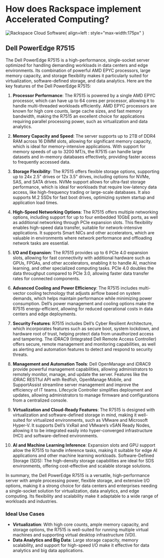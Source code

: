 # How does Rackspace implement Accelerated Computing?

![Rackspace Cloud Software](assets/images/ospc_flex_logo_red.svg){ align=left : style="max-width:175px" }

## Dell PowerEdge R7515

The Dell PowerEdge R7515 is a high-performance, single-socket server optimized for handling demanding
workloads in data centers and edge environments. Its combination of powerful AMD EPYC processors, large
memory capacity, and storage flexibility makes it particularly suited for virtualization, software-defined
storage, and data analytics. Here are the key features of the Dell PowerEdge R7515:

  1. **Processor Performance**: The R7515 is powered by a single AMD EPYC processor, which can have up to
     64 cores per processor, allowing it to handle multi-threaded workloads efficiently. AMD EPYC processors
     are known for high core counts, large cache sizes, and fast memory bandwidth, making the R7515 an
     excellent choice for applications requiring parallel processing power, such as virtualization and
     data analytics.

  2. **Memory Capacity and Speed**: The server supports up to 2TB of DDR4 RAM across 16 DIMM slots, allowing
     for significant memory capacity, which is ideal for memory-intensive applications. With support for
     memory speeds of up to 3200 MT/s, the R7515 can handle large datasets and in-memory databases effectively,
     providing faster access to frequently accessed data.

  3. **Storage Flexibility**: The R7515 offers flexible storage options, supporting up to 24x 2.5" drives or
     12x 3.5" drives, including options for NVMe, SAS, and SATA drives. NVMe support allows for ultra-fast
     storage performance, which is ideal for workloads that require low-latency data access, like high-frequency
     trading or large-scale databases. It also supports M.2 SSDs for fast boot drives, optimizing system
     startup and application load times.

  4. **High-Speed Networking Options**: The R7515 offers multiple networking options, including support
     for up to four embedded 10GbE ports, as well as additional networking through PCIe expansion slots.
     This flexibility enables high-speed data transfer, suitable for network-intensive applications.
     It supports Smart NICs and other accelerators, which are valuable in environments where network
     performance and offloading network tasks are essential.

  5. **I/O and Expansion**: The R7515 provides up to 6 PCIe 4.0 expansion slots, allowing for fast connectivity
     with additional hardware such as GPUs, FPGAs, and other accelerators, enabling it to handle AI,
     machine learning, and other specialized computing tasks. PCIe 4.0 doubles the data throughput compared
     to PCIe 3.0, allowing faster data transfer rates for connected components.

  6. **Advanced Cooling and Power Efficiency**: The R7515 includes multi-vector cooling technology that
     adjusts airflow based on system demands, which helps maintain performance while minimizing power
     consumption. Dell’s power management and cooling options make the R7515 energy-efficient, allowing
     for reduced operational costs in data centers and edge deployments.

  7. **Security Features**: R7515 includes Dell’s Cyber Resilient Architecture, which incorporates features
     such as secure boot, system lockdown, and hardware root of trust, helping protect data from unauthorized
     access and tampering. The iDRAC9 (Integrated Dell Remote Access Controller) offers secure, remote
     management and monitoring capabilities, as well as alerting and automation features to detect and
     respond to security threats.

  8. **Management and Automation Tools**: Dell OpenManage and iDRAC9 provide powerful management capabilities,
     allowing administrators to remotely monitor, manage, and update the server. Features like the iDRAC
     RESTful API with Redfish, OpenManage Mobile, and SupportAssist streamline server management and
     improve the efficiency of IT teams. Lifecycle Controller simplifies deployment and updates, allowing
     administrators to manage firmware and configurations from a centralized console.

  9. **Virtualization and Cloud-Ready Features**: The R7515 is designed with virtualization and software-defined
     storage in mind, making it well-suited for virtualized environments, such as VMware and Microsoft
     Hyper-V. It supports Dell’s VxRail and VMware’s vSAN Ready Nodes, allowing it to be integrated easily
     into hyper-converged infrastructure (HCI) and software-defined environments.

  10. **AI and Machine Learning Inference**: Expansion slots and GPU support allow the R7515 to handle inference
      tasks, making it suitable for edge AI applications and other machine learning workloads. Software-Defined
      Storage (SDS): The high-density storage capabilities are ideal for SDS environments, offering cost-effective
      and scalable storage solutions.

In summary, the Dell PowerEdge R7515 is a versatile, high-performance server with ample processing power,
flexible storage, and extensive I/O options, making it a strong choice for data centers and enterprises
needing a single-socket solution for virtualization, data analytics, and edge computing. Its flexibility
and scalability make it adaptable to a wide range of workloads and industries.

### **Ideal Use Cases**

* **Virtualization**: With high core counts, ample memory capacity, and storage options, the R7515 is
       well-suited for running multiple virtual machines and supporting virtual desktop infrastructure (VDI).
* **Data Analytics and Big Data**: Large storage capacity, memory scalability, and support for high-speed
       I/O make it effective for data analytics and big data applications.
